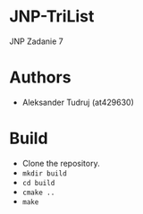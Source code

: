 # JNP-TriList
JNP Zadanie 7

# Authors
* Aleksander Tudruj (at429630)

# Build
* Clone the repository.
* `mkdir build`
* `cd build`
* `cmake ..`
* `make`

